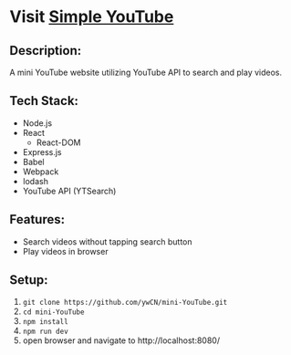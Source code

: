 # Visit **[Simple YouTube](https://youtube-yw.herokuapp.com)**

## Description:
A mini YouTube website utilizing YouTube API to search and play videos.

## Tech Stack:
- Node.js
- React
  - React-DOM
- Express.js
- Babel
- Webpack
- lodash
- YouTube API (YTSearch)

## Features:
- Search videos without tapping search button
- Play videos in browser

## Setup:
1. `git clone https://github.com/ywCN/mini-YouTube.git`
2. `cd mini-YouTube`
3. `npm install`
4. `npm run dev`
5. open browser and navigate to http://localhost:8080/